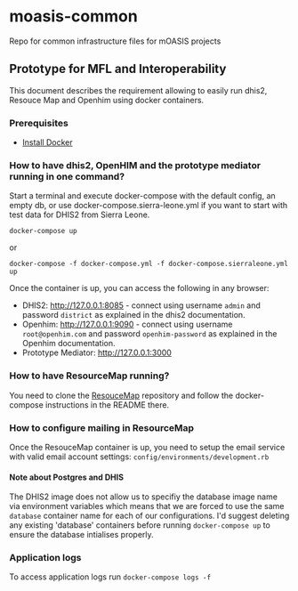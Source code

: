 # moasis-common
Repo for common infrastructure files for mOASIS projects

## Prototype for MFL and Interoperability

This document describes the requirement allowing to easily run dhis2, Resouce Map and Openhim using docker containers.

### Prerequisites

* [Install Docker](http://docs.docker.com/engine/installation/)

### How to have dhis2, OpenHIM and the prototype mediator running in one command?

Start a terminal and execute docker-compose with the default config, an empty db, or use docker-compose.sierra-leone.yml if you want to start with test data for DHIS2 from Sierra Leone.

`docker-compose up`

or

`docker-compose -f docker-compose.yml -f docker-compose.sierraleone.yml up`

Once the container is up, you can access the following in any browser:

* DHIS2: http://127.0.0.1:8085 - connect using username `admin` and password `district` as explained in the dhis2 documentation.
* Openhim: http://127.0.0.1:9090 - connect using username `root@openhim.com` and password `openhim-password` as explained in the Openhim documentation.
* Prototype Mediator: http://127.0.0.1:3000

### How to have ResourceMap running?

You need to clone the [ResouceMap](https://github.com/instedd/resourcemap) repository and follow the docker-compose instructions in the README there.

### How to configure mailing in ResourceMap

Once the ResouceMap container is up, you need to setup the email service with valid email account settings: `config/environments/development.rb`

#### Note about Postgres and DHIS

The DHIS2 image does not allow us to specifiy the database image name via environment variables which means that we are forced to use the same `database` container name for each of our configurations. I'd suggest deleting any existing 'database' containers before running `docker-compose up` to ensure the database intialises properly.

### Application logs

To access application logs run `docker-compose logs -f`